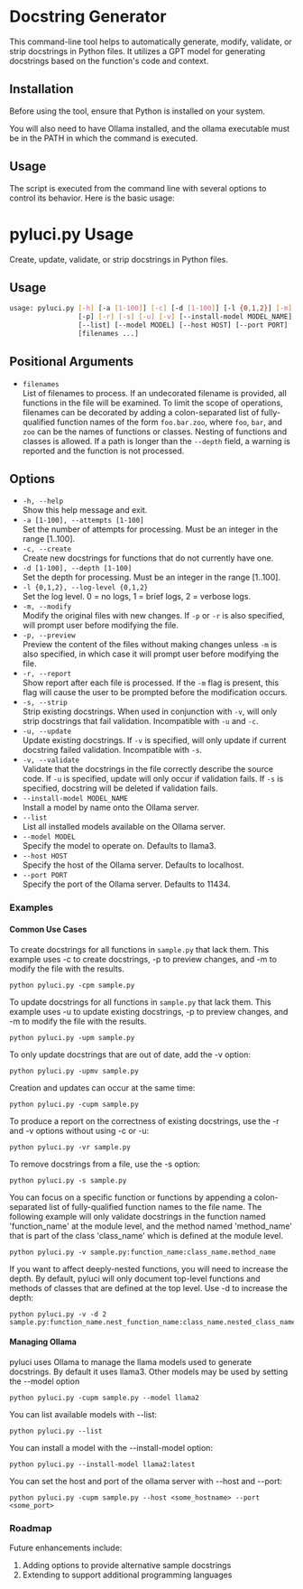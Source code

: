 
# Docstring Generator

This command-line tool helps to automatically generate, modify, validate, or strip docstrings in Python files. It utilizes a GPT model for generating docstrings based on the function's code and context.

## Installation

Before using the tool, ensure that Python is installed on your system.

You will also need to have Ollama installed, and the ollama executable must be in the PATH in which the command is executed.

## Usage

The script is executed from the command line with several options to control its behavior. Here is the basic usage:


# pyluci.py Usage

Create, update, validate, or strip docstrings in Python files.

## Usage

```bash
usage: pyluci.py [-h] [-a [1-100]] [-c] [-d [1-100]] [-l {0,1,2}] [-m]
                 [-p] [-r] [-s] [-u] [-v] [--install-model MODEL_NAME]
                 [--list] [--model MODEL] [--host HOST] [--port PORT]
                 [filenames ...]
```

## Positional Arguments

- `filenames`  
  List of filenames to process. If an undecorated filename is provided, all functions in the file will be examined. To limit the scope of operations, filenames can be decorated by adding a colon-separated list of fully-qualified function names of the form `foo.bar.zoo`, where `foo`, `bar`, and `zoo` can be the names of functions or classes. Nesting of functions and classes is allowed. If a path is longer than the `--depth` field, a warning is reported and the function is not processed.

## Options

- `-h, --help`  
  Show this help message and exit.
- `-a [1-100], --attempts [1-100]`  
  Set the number of attempts for processing. Must be an integer in the range [1..100].
- `-c, --create`  
  Create new docstrings for functions that do not currently have one.
- `-d [1-100], --depth [1-100]`  
  Set the depth for processing. Must be an integer in the range [1..100].
- `-l {0,1,2}, --log-level {0,1,2}`  
  Set the log level. 0 = no logs, 1 = brief logs, 2 = verbose logs.
- `-m, --modify`  
  Modify the original files with new changes. If `-p` or `-r` is also specified, will prompt user before modifying the file.
- `-p, --preview`  
  Preview the content of the files without making changes unless `-m` is also specified, in which case it will prompt user before modifying the file.
- `-r, --report`  
  Show report after each file is processed. If the `-m` flag is present, this flag will cause the user to be prompted before the modification occurs.
- `-s, --strip`  
  Strip existing docstrings. When used in conjunction with `-v`, will only strip docstrings that fail validation. Incompatible with `-u` and `-c`.
- `-u, --update`  
  Update existing docstrings. If `-v` is specified, will only update if current docstring failed validation. Incompatible with `-s`.
- `-v, --validate`  
  Validate that the docstrings in the file correctly describe the source code. If `-u` is specified, update will only occur if validation fails. If `-s` is specified, docstring will be deleted if validation fails.
- `--install-model MODEL_NAME`  
  Install a model by name onto the Ollama server.
- `--list`  
  List all installed models available on the Ollama server.
- `--model MODEL`  
  Specify the model to operate on. Defaults to llama3.
- `--host HOST`  
  Specify the host of the Ollama server. Defaults to localhost.
- `--port PORT`  
  Specify the port of the Ollama server. Defaults to 11434.


### Examples

#### Common Use Cases

To create docstrings for all functions in `sample.py` that lack them. This example uses -c to create docstrings, -p to preview changes, and -m to modify the file with the results.

```
python pyluci.py -cpm sample.py
```

To update docstrings for all functions in `sample.py` that lack them. This example uses -u to update existing docstrings, -p to preview changes, and -m to modify the file with the results.

```
python pyluci.py -upm sample.py
```

To only update docstrings that are out of date, add the -v option:

```
python pyluci.py -upmv sample.py
```

Creation and updates can occur at the same time:

```
python pyluci.py -cupm sample.py
```

To produce a report on the correctness of existing docstrings, use the -r and -v options without using -c or -u:

```
python pyluci.py -vr sample.py
```

To remove docstrings from a file, use the -s option:

```
python pyluci.py -s sample.py
```

You can focus on a specific function or functions by appending a colon-separated list of fully-qualified function names to the file name. The following example will only validate docstrings in the function named 'function_name' at the module level, and the method named 'method_name' that is part of the class 'class_name' which is defined at the module level.

```
python pyluci.py -v sample.py:function_name:class_name.method_name
```

If you want to affect deeply-nested functions, you will need to increase the depth. By default, pyluci will only document top-level functions and methods of classes that are defined at the top level. Use -d to increase the depth:

```
python pyluci.py -v -d 2 sample.py:function_name.nest_function_name:class_name.nested_class_name.method_name
```


#### Managing Ollama

pyluci uses Ollama to manage the llama models used to generate docstrings. By default it uses llama3. Other models may be used by setting the --model option

```
python pyluci.py -cupm sample.py --model llama2
```

You can list available models with --list:

```
python pyluci.py --list
```

You can install a model with the --install-model option:


```
python pyluci.py --install-model llama2:latest
```

You can set the host and port of the ollama server with --host and --port:

```
python pyluci.py -cupm sample.py --host <some_hostname> --port <some_port>
```

### Roadmap

Future enhancements include:
1. Adding options to provide alternative sample docstrings 
1. Extending to support additional programming languages
